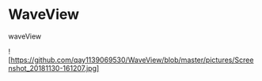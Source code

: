 # WaveView
waveView

![https://github.com/qay1139069530/WaveView/blob/master/pictures/Screenshot_20181130-161207.jpg]

